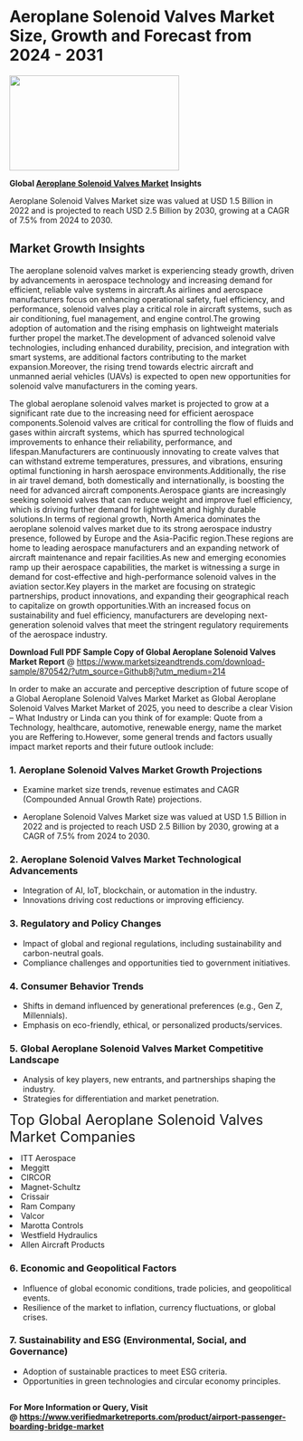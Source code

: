 <H1>Aeroplane Solenoid Valves Market Size, Growth and Forecast from 2024 - 2031</H1><img class="aligncenter size-medium wp-image-584254" src="https://thirdeyenews.in/wp-content/uploads/2024/09/Global-Market-Research-300x168.jpeg" alt="" width="300" height="168" /><p><strong>Global&nbsp;<a href="https://www.marketsizeandtrends.com/download-sample/870542/?utm_source=Github8j?utm_medium=214">Aeroplane Solenoid Valves Market</a> Insights</strong></p><p>Aeroplane Solenoid Valves Market size was valued at USD 1.5 Billion in 2022 and is projected to reach USD 2.5 Billion by 2030, growing at a CAGR of 7.5% from 2024 to 2030.</p><p><h2>Market Growth Insights</h2> <p>The aeroplane solenoid valves market is experiencing steady growth, driven by advancements in aerospace technology and increasing demand for efficient, reliable valve systems in aircraft.As airlines and aerospace manufacturers focus on enhancing operational safety, fuel efficiency, and performance, solenoid valves play a critical role in aircraft systems, such as air conditioning, fuel management, and engine control.The growing adoption of automation and the rising emphasis on lightweight materials further propel the market.The development of advanced solenoid valve technologies, including enhanced durability, precision, and integration with smart systems, are additional factors contributing to the market expansion.Moreover, the rising trend towards electric aircraft and unmanned aerial vehicles (UAVs) is expected to open new opportunities for solenoid valve manufacturers in the coming years.</p> <p>The global aeroplane solenoid valves market is projected to grow at a significant rate due to the increasing need for efficient aerospace components.Solenoid valves are critical for controlling the flow of fluids and gases within aircraft systems, which has spurred technological improvements to enhance their reliability, performance, and lifespan.Manufacturers are continuously innovating to create valves that can withstand extreme temperatures, pressures, and vibrations, ensuring optimal functioning in harsh aerospace environments.Additionally, the rise in air travel demand, both domestically and internationally, is boosting the need for advanced aircraft components.Aerospace giants are increasingly seeking solenoid valves that can reduce weight and improve fuel efficiency, which is driving further demand for lightweight and highly durable solutions.In terms of regional growth, North America dominates the aeroplane solenoid valves market due to its strong aerospace industry presence, followed by Europe and the Asia-Pacific region.These regions are home to leading aerospace manufacturers and an expanding network of aircraft maintenance and repair facilities.As new and emerging economies ramp up their aerospace capabilities, the market is witnessing a surge in demand for cost-effective and high-performance solenoid valves in the aviation sector.Key players in the market are focusing on strategic partnerships, product innovations, and expanding their geographical reach to capitalize on growth opportunities.With an increased focus on sustainability and fuel efficiency, manufacturers are developing next-generation solenoid valves that meet the stringent regulatory requirements of the aerospace industry.<p><span class=""><strong>Download Full PDF Sample Copy of Global Aeroplane Solenoid Valves Market Report</strong> @ <a href="https://www.marketsizeandtrends.com/download-sample/870542/?utm_source=Github8j?utm_medium=214" target="_blank">https://www.marketsizeandtrends.com/download-sample/870542/?utm_source=Github8j?utm_medium=214</a></span></p><p>In order to make an accurate and perceptive description of future scope of a Global&nbsp;Aeroplane Solenoid Valves Market Market as Global&nbsp;Aeroplane Solenoid Valves Market Market of 2025, you need to describe a clear Vision &ndash; What Industry or Linda can you think of for example: Quote from a Technology, healthcare, automotive, renewable energy, name the market you are Reffering to.However, some general trends and factors usually impact market reports and their future outlook include:</p><h3>1.&nbsp;<strong>Aeroplane Solenoid Valves Market Growth Projections</strong></h3><ul><li>Examine market size trends, revenue estimates and CAGR (Compounded Annual Growth Rate) projections.</li><li><p>Aeroplane Solenoid Valves Market size was valued at USD 1.5 Billion in 2022 and is projected to reach USD 2.5 Billion by 2030, growing at a CAGR of 7.5% from 2024 to 2030.</p></li></ul><h3>2.&nbsp;<strong>Aeroplane Solenoid Valves Market Technological Advancements</strong></h3><ul><li>Integration of AI, IoT, blockchain, or automation in the industry.</li><li>Innovations driving cost reductions or improving efficiency.</li></ul><h3>3.&nbsp;<strong>Regulatory and Policy Changes</strong></h3><ul><li>Impact of global and regional regulations, including sustainability and carbon-neutral goals.</li><li>Compliance challenges and opportunities tied to government initiatives.</li></ul><h3>4.&nbsp;<strong>Consumer Behavior Trends</strong></h3><ul><li>Shifts in demand influenced by generational preferences (e.g., Gen Z, Millennials).</li><li>Emphasis on eco-friendly, ethical, or personalized products/services.</li></ul><h3>5.&nbsp;<strong>Global Aeroplane Solenoid Valves Market Competitive Landscape</strong></h3><ul><li>Analysis of key players, new entrants, and partnerships shaping the industry.</li><li>Strategies for differentiation and market penetration.</li></ul><p data-pm-slice="1 1 []"><span style="color: inherit; font-family: inherit; font-size: 25px;">Top Global Aeroplane Solenoid Valves Market Companies</span></p><div class="" data-test-id=""><p><li>ITT Aerospace</li><li> Meggitt</li><li> CIRCOR</li><li> Magnet-Schultz</li><li> Crissair</li><li> Ram Company</li><li> Valcor</li><li> Marotta Controls</li><li> Westfield Hydraulics</li><li> Allen Aircraft Products</li></p></div><h3>6.&nbsp;<strong>Economic and Geopolitical Factors</strong></h3><ul><li>Influence of global economic conditions, trade policies, and geopolitical events.</li><li>Resilience of the market to inflation, currency fluctuations, or global crises.</li></ul><h3>7.&nbsp;<strong>Sustainability and ESG (Environmental, Social, and Governance)</strong></h3><ul><li>Adoption of sustainable practices to meet ESG criteria.</li><li>Opportunities in green technologies and circular economy principles.</li></ul><h2><strong style="font-size: 14px;">For More Information or Query, Visit @&nbsp;</strong><a style="background-color: #ffffff; font-size: 14px;" href="https://www.marketsizeandtrends.com/report/aeroplane-solenoid-valves-market/" target="_blank">https://www.verifiedmarketreports.com/product/airport-passenger-boarding-bridge-market</a></h2>